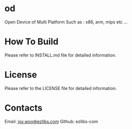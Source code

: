 # od
Open Device of Multi Platform
Such as : x86, arm, mips etc ...

# How To Build
Please refer to INSTALL.md file for detailed information.

# License
Please refer to the LICENSE file for detailed information.

# Contacts
Email: joy.woo@ezlibs.com
Github: ezlibs-com

